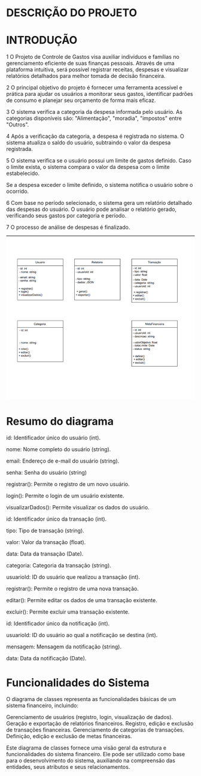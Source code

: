 # DESCRIÇÃO DO PROJETO
 
# INTRODUÇÃO

1  O Projeto de Controle de Gastos visa auxiliar indivíduos e famílias no gerenciamento eficiente de suas finanças pessoais.
Através de uma plataforma intuitiva, será possível registrar receitas, despesas e visualizar relatórios detalhados para melhor tomada de decisão financeira.

2  O principal objetivo do projeto é fornecer uma ferramenta acessível e prática para ajudar os usuários a monitorar seus gastos, identificar padrões de consumo e planejar seu orçamento de forma mais eficaz.

3  O sistema verifica a categoria da despesa informada pelo usuário.
As categorias disponíveis são: "Alimentação", "moradia", "impostos" entre "Outros".

4  Após a verificação da categoria, a despesa é registrada no sistema.
O sistema atualiza o saldo do usuário, subtraindo o valor da despesa registrada.

5  O sistema verifica se o usuário possui um limite de gastos definido.
Caso o limite exista, o sistema compara o valor da despesa com o limite estabelecido.

Se a despesa exceder o limite definido, o sistema notifica o usuário sobre o ocorrido.

6  Com base no período selecionado, o sistema gera um relatório detalhado das despesas do usuário.
O usuário pode analisar o relatório gerado, verificando seus gastos por categoria e período.

7  O processo de análise de despesas é finalizado.

![imagemdocircuito](diagramadoprojeto.png)
# Resumo do diagrama

id: Identificador único do usuário (int).

nome: Nome completo do usuário (string).

email: Endereço de e-mail do usuário (string).

senha: Senha do usuário (string)

registrar(): Permite o registro de um novo usuário.

login(): Permite o login de um usuário existente.

visualizarDados(): Permite visualizar os dados do usuário.

id: Identificador único da transação (int).

tipo: Tipo de transação (string).

valor: Valor da transação (float).

data: Data da transação (Date).

categoria: Categoria da transação (string).

usuariold: ID do usuário que realizou a transação (int).

registrar(): Permite o registro de uma nova transação.

editar(): Permite editar os dados de uma transação existente.

excluir(): Permite excluir uma transação existente.

id: Identificador único da notificação (int).

usuariold: ID do usuário ao qual a notificação se destina (int).

mensagem: Mensagem da notificação (string).

data: Data da notificação (Date).

# Funcionalidades do Sistema

O diagrama de classes representa as funcionalidades básicas de um sistema financeiro, incluindo:

Gerenciamento de usuários (registro, login, visualização de dados).
Geração e exportação de relatórios financeiros.
Registro, edição e exclusão de transações financeiras.
Gerenciamento de categorias de transações.
Definição, edição e exclusão de metas financeiras.

Este diagrama de classes fornece uma visão geral da estrutura e funcionalidades do sistema financeiro. Ele pode ser utilizado como base para o desenvolvimento do sistema, auxiliando na compreensão das entidades, seus atributos e seus relacionamentos.
